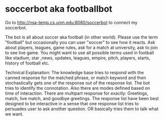 # soccerbot aka footballbot

Go to http://nsa-temp.cs.unm.edu:8080/soccerbot to connect my soccerbot.

The bot is all about soccer aka football (in other world). Please use the term "football"  but occasionally you can user "soccer" to see how it reacts. Ask about players, leagues, game rules, ask for a match at university, ask to join to see live game. You might want to use all possible terms used in football like stadium, star ,news, updates, leagues, empire, pitch, players, starts, history of football etc.

Technical Explanation: The knowledge base tries to respond with the canned response for the matched phrase, or match keyword and then stochastically gets one of the response out of the response list.  The bot tries to identify the connotation. Also there are modes defined based on time of interaction.
There are multipart response for exactly: Greetings, match, live match, and goodbye greetings.
The response list have been best designed to be interactive in a sense that one response list tries to persuades user to ask another question. OR basically tries them to talk what we want.

